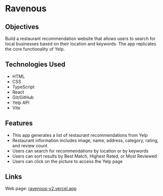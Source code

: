 # Ravenous

## Objectives
Build a restaurant recommendation website that allows users to search for local businesses based on their location and keywords. The app replicates the core functionality of Yelp.

## Technologies Used
* HTML
* CSS
* TypeScript
* React
* Git/GitHub
* Yelp API
* Vite

## Features
* This app generates a list of restaurant recommendations from Yelp
* Restaurant information includes image, name, address, category, rating, and review count
* Users can search for recommendations by location or by keywords
* Users can sort results by Best Match, Highest Rated, or Most Reviewed
* Users can click on the picture to access the Yelp page

## Links
Web page: [ravenous-v2.vercel.app
](ravenous-v2.vercel.app)
